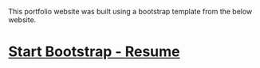 This portfolio website was built using a bootstrap template from the below website.

# [Start Bootstrap - Resume](https://startbootstrap.com/template-overviews/resume/)

